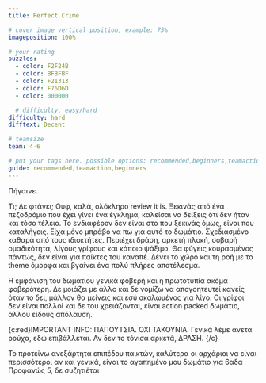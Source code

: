 ```yaml
---
title: Perfect Crime

# cover image vertical position, example: 75%
imageposition: 100%

# your rating
puzzles:
  - color: F2F24B
  - color: BFBFBF
  - color: F21313
  - color: F76D6D
  - color: 000000

  # difficulty, easy/hard
difficulty: hard
difftext: Decent

# teamsize
team: 4-6

# put your tags here. possible options: recommended,beginners,teamaction
guide: recommended,teamaction,beginners
---
```


Πήγαινε.

Τι; Δε φτάνει; Ουφ, καλά, ολόκληρο review it is.
Ξεκινάς από ένα πεζοδρόμιο που έχει γίνει ένα έγκλημα, καλείσαι να δείξεις ότι δεν ήταν και τόσο τέλειο. Το ενδιαφέρον δεν είναι στο που ξεκινάς όμως, είναι που καταλήγεις.
Είχα μόνο μπράβο να πω για αυτό το δωμάτιο. Σχεδιασμένο καθαρά από τους ιδιοκτήτες. Περιέχει δράση, αρκετή πλοκή, σοβαρή ομαδικότητα, λίγους γρίφους και κάποιο ψάξιμο. Θα φύγεις κουρασμένος πάντως, δεν είναι για παίκτες του καναπέ. Δένει το χώρο και τη ροή με το theme όμορφα και βγαίνει ένα πολύ πλήρες αποτέλεσμα.

Η εμφάνιση του δωματίου γενικά φοβερή και η πρωτοτυπία ακόμα φοβερότερη. Δε μοιάζει με άλλο και δε νομίζω να απογοητευτεί κανείς όταν το δει, μάλλον θα μείνεις και εσύ σκαλωμένος για λίγο. Οι γρίφοι δεν είναι πολλοί και δε του χρειάζονται, είναι action packed δωμάτιο, άλλου είδους απόλαυση.

{c:red}IMPORTANT INFO: ΠΑΠΟΥΤΣΙΑ. ΟΧΙ ΤΑΚΟΥΝΙΑ. Γενικά λέμε άνετα ρούχα, εδώ επιβάλλεται. Αν δεν το τόνισα αρκετά, ΔΡΑΣΗ. {/c}

Το προτείνω ανεξάρτητα επιπέδου παικτών, καλύτερα οι αρχάριοι να είναι περισσότεροι αν και γενικά, είναι το αγαπημένο μου δωμάτιο για 6αδα Προφανώς 5, δε συζητιέται
